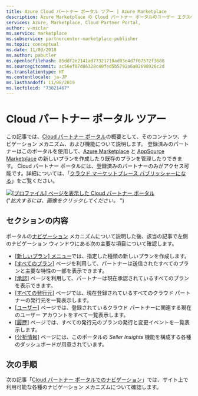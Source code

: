 ```yaml
---
title: Azure Cloud パートナー ポータル ツアー | Azure Marketplace
description: Azure Marketplace の Cloud パートナー ポータルのユーザー エクスペリエンスに関する概要です。
services: Azure, Marketplace, Cloud Partner Portal,
author: v-miclar
ms.service: marketplace
ms.subservice: partnercenter-marketplace-publisher
ms.topic: conceptual
ms.date: 11/08/2018
ms.author: pabutler
ms.openlocfilehash: 85ddf2e2141ad77321710ad03e4d7f67572f3688
ms.sourcegitcommit: ac56ef07d86328c40fed5b5792a6a02698926c2d
ms.translationtype: HT
ms.contentlocale: ja-JP
ms.lasthandoff: 11/08/2019
ms.locfileid: "73821467"
---
```

# <a name="cloud-partner-portal-tour"></a>Cloud パートナー ポータル ツアー

この記事では、[Cloud パートナー ポータル](https://cloudpartner.azure.com)の概要として、そのコンテンツ、ナビゲーション メカニズム、および機能について説明します。   登録済みのパートナーはこのポータルを使用して、[Azure Marketplace](https://azuremarketplace.microsoft.com) と [AppSource Marketplace](https://azuremarketplace.microsoft.com) の新しいプランを作成したり既存のプランを管理したりできます。  Cloud パートナー ポータルには、登録済みのパートナーのみがアクセス可能です。詳細については、「[クラウド マーケットプレース パブリッシャーになる](https://docs.microsoft.com/azure/marketplace/become-publisher)」をご覧ください。

[![[プロファイル] ページを表示した Cloud パートナー ポータル](./media/portal-window_001a.png)](./media/portal-window_001b.png#lightbox)
<br/>   ("*拡大するには、画像をクリックしてください。* ")


## <a name="section-contents"></a>セクションの内容

ポータルの[ナビゲーション](./cpp-portal-navigation.md) メカニズムについて説明した後、該当の記事で左側のナビゲーション ウィンドウにある次の主要な項目について確認します。 
- [[新しいプラン] メニュー](./cpp-new-offer-menu.md)では、指定した種類の新しいプランを作成します。
- [[すべてのプラン]](./cpp-all-offers-page.md) ページを利用して、パートナーは送信されたすべてのプランと主要な特性の一部を表示できます。 
- [[承認]](./cpp-approvals-page.md) ページを利用して、パートナーは現在承認されているすべてのプランを表示できます。
- [[すべての発行元]](./cpp-all-publishers-page.md) ページでは、現在登録されているすべてのクラウド パートナーの発行元を一覧表示します。
- [[ユーザー]](./cpp-users-page.md) ページでは、登録されているクラウド パートナーに関連する現在のユーザー アカウントをすべて一覧表示します。
- [[履歴]](./cpp-history-page.md) ページでは、すべての発行元のプランの発行と変更イベントを一覧表示します。 
- [[分析情報]](./cpp-insights-page.md) ページには、このポータルの *Seller Insights* 機能を構成する各種のダッシュボードが用意されています。


## <a name="next-steps"></a>次の手順

次の記事「[Cloud パートナー ポータルでのナビゲーション](./cpp-portal-navigation.md)」では、サイト上で利用可能な各種のナビゲーション メカニズムについて確認します。
